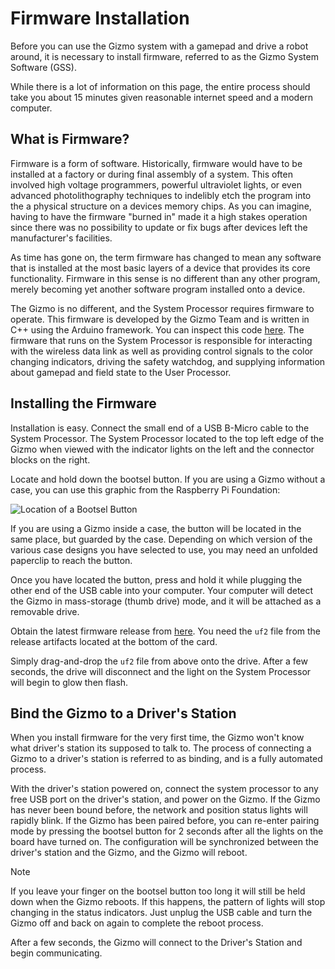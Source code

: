 # Firmware Installation

Before you can use the Gizmo system with a gamepad and drive a robot
around, it is necessary to install firmware, referred to as the Gizmo
System Software (GSS).

While there is a lot of information on this page, the entire process
should take you about 15 minutes given reasonable internet speed and a
modern computer.

## What is Firmware?

Firmware is a form of software.  Historically, firmware would have to
be installed at a factory or during final assembly of a system.  This
often involved high voltage programmers, powerful ultraviolet lights,
or even advanced photolithography techniques to indelibly etch the
program into the a physical structure on a devices memory chips.  As
you can imagine, having to have the firmware "burned in" made it a
high stakes operation since there was no possibility to update or fix
bugs after devices left the manufacturer's facilities.

As time has gone on, the term firmware has changed to mean any
software that is installed at the most basic layers of a device that
provides its core functionality.  Firmware in this sense is no
different than any other program, merely becoming yet another software
program installed onto a device.

The Gizmo is no different, and the System Processor requires firmware
to operate.  This firmware is developed by the Gizmo Team and is
written in C++ using the Arduino framework.  You can inspect this code
[here](https://github.com/gizmo-platform/firmware).  The firmware that
runs on the System Processor is responsible for interacting with the
wireless data link as well as providing control signals to the color
changing indicators, driving the safety watchdog, and supplying
information about gamepad and field state to the User Processor.

## Installing the Firmware

Installation is easy.  Connect the small end of a USB B-Micro cable to
the System Processor.  The System Processor located to the top left
edge of the Gizmo when viewed with the indicator lights on the left
and the connector blocks on the right.

Locate and hold down the bootsel button.  If you are using a Gizmo
without a case, you can use this graphic from the Raspberry Pi
Foundation:

![Location of a Bootsel Button](https://projects-static.raspberrypi.org/projects/getting-started-with-the-pico/5ebf38b3cdb484ab2185f695b89dd81d190516d1/en/images/Pico-bootsel.png)

If you are using a Gizmo inside a case, the button will be located in
the same place, but guarded by the case.  Depending on which version
of the various case designs you have selected to use, you may need an
unfolded paperclip to reach the button.

Once you have located the button, press and hold it while plugging the
other end of the USB cable into your computer.  Your computer will
detect the Gizmo in mass-storage (thumb drive) mode, and it will be
attached as a removable drive.

Obtain the latest firmware release from
[here](https://github.com/gizmo-platform/firmware/releases/).  You
need the `uf2` file from the release artifacts located at the bottom
of the card.

Simply drag-and-drop the `uf2` file from above onto the drive.  After
a few seconds, the drive will disconnect and the light on the System
Processor will begin to glow then flash.

## Bind the Gizmo to a Driver's Station

When you install firmware for the very first time, the Gizmo won't
know what driver's station its supposed to talk to.  The process of
connecting a Gizmo to a driver's station is referred to as binding,
and is a fully automated process.

With the driver's station powered on, connect the system processor to
any free USB port on the driver's station, and power on the Gizmo.  If
the Gizmo has never been bound before, the network and position status
lights will rapidly blink.  If the Gizmo has been paired before, you
can re-enter pairing mode by pressing the bootsel button for 2 seconds
after all the lights on the board have turned on.  The configuration
will be synchronized between the driver's station and the Gizmo, and
the Gizmo will reboot.

> [!NOTE]
>
> If you leave your finger on the bootsel button too long it will
> still be held down when the Gizmo reboots.  If this happens, the
> pattern of lights will stop changing in the status indicators.  Just
> unplug the USB cable and turn the Gizmo off and back on again to
> complete the reboot process.

After a few seconds, the Gizmo will connect to the Driver's Station
and begin communicating.
